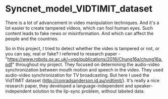 # Syncnet_model_VIDTIMIT_dataset

There is a lot of advancement in video manipulation techniques. And it's a lot easier to create tampered videos, which can fool human eyes. Such content leads to fake news or misinformation. And which can affect the people and the countries.

So in this project, I tried to detect whether the video is tampered or not, or you can say, real or fake? I referred to research paper - "https://www.robots.ox.ac.uk/~vgg/publications/2016/Chung16a/chung16a.pdf" throughout my project. They focused on determining the audio-video synchronization between mouth motion and speech in the video. They used audio-video synchronization for TV broadcasting. But here I used the VidTIMIT dataset (http://conradsanderson.id.au/vidtimit/). It's really a nice research paper, they developed a language-independent and speaker-independent solution to the lip-sync problem, without labeled data.
